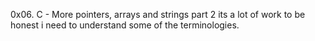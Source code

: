 0x06. C - More pointers, arrays and strings
part 2
its a lot of work to be honest
i need to understand some of the terminologies.
